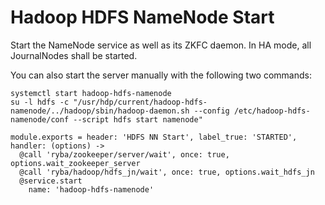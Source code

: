 
# Hadoop HDFS NameNode Start

Start the NameNode service as well as its ZKFC daemon. In HA mode, all
JournalNodes shall be started.

You can also start the server manually with the following two commands:

```
systemctl start hadoop-hdfs-namenode
su -l hdfs -c "/usr/hdp/current/hadoop-hdfs-namenode/../hadoop/sbin/hadoop-daemon.sh --config /etc/hadoop-hdfs-namenode/conf --script hdfs start namenode"
```

    module.exports = header: 'HDFS NN Start', label_true: 'STARTED', handler: (options) ->
      @call 'ryba/zookeeper/server/wait', once: true, options.wait_zookeeper_server
      @call 'ryba/hadoop/hdfs_jn/wait', once: true, options.wait_hdfs_jn
      @service.start
        name: 'hadoop-hdfs-namenode'
